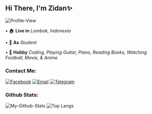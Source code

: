 ## Hi There, I'm Zidan✨
![Profile-View](https://komarev.com/ghpvc/?username=zidan-idz)

• 🏠 **Live in** *Lombok, Indonesia*

• 🏢 **As** *Student*

• 💫 **Hobby** *Coding, Playing Guitar, Piano, Reading Books, Watching Football, Movie, & Anime*


### Contact Me:
[![Facebook](https://img.shields.io/badge/Facebook-blue?style=for-the-badge&logo=facebook)](https://www.facebook.com/muhammadraid.zaidani)
[![Email](https://img.shields.io/badge/Email-white.svg?style=for-the-badge&logo=gmail)](mailto:zeyshyy@gmail.com)
[![Telegram](https://img.shields.io/badge/Telegram-white.svg?style=for-the-badge&logo=telegram)](https://t.me/Zidan_IDz)


### Github Stats:
![My-Github-Stats](https://github-readme-stats.vercel.app/api?username=zidan-idz&show_icons=true&theme=radical)
![Top Langs](https://github-readme-stats.vercel.app/api/top-langs/?username=zidan-idz&layout=compact&theme=radical)
